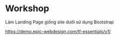 # Workshop

Làm Landing Page giống site dưới sử dụng Bootstrap

https://demo.epic-webdesign.com/tf-essentials/v1/